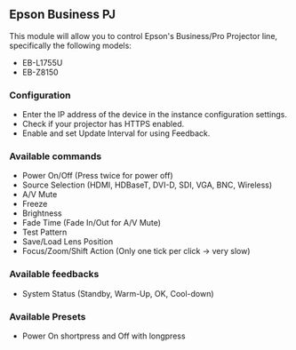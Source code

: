 ## Epson Business PJ
This module will allow you to control Epson's Business/Pro Projector line, specifically the following models:
* EB-L1755U
* EB-Z8150

### Configuration
* Enter the IP address of the device in the instance configuration settings.
* Check if your projector has HTTPS enabled.
* Enable and set Update Interval for using Feedback.

### Available commands

* Power On/Off (Press twice for power off)
* Source Selection (HDMI, HDBaseT, DVI-D, SDI, VGA, BNC, Wireless)
* A/V Mute
* Freeze
* Brightness 
* Fade Time (Fade In/Out for A/V Mute)
* Test Pattern
* Save/Load Lens Position
* Focus/Zoom/Shift Action (Only one tick per click -> very slow)

### Available feedbacks

* System Status (Standby, Warm-Up, OK, Cool-down)

### Available Presets

* Power On shortpress and Off with longpress
